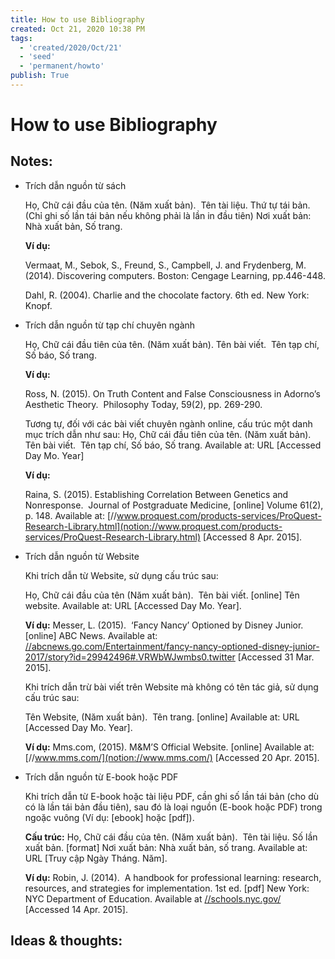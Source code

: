 ```yaml
---
title: How to use Bibliography
created: Oct 21, 2020 10:38 PM
tags:
  - 'created/2020/Oct/21'
  - 'seed'
  - 'permanent/howto'
publish: True
---
```

# How to use Bibliography

## Notes:
- Trích dẫn nguồn từ sách

    Họ, Chữ cái đầu của tên. (Năm xuất bản).  Tên tài liệu. Thứ tự tái bản. (Chỉ ghi số lần tái bản nếu không phải là lần in đầu tiên) Nơi xuất bản: Nhà xuất bản, Số trang.

    **Ví dụ:**

    Vermaat, M., Sebok, S., Freund, S., Campbell, J. and Frydenberg, M. (2014). Discovering computers. Boston: Cengage Learning, pp.446-448.

    Dahl, R. (2004). Charlie and the chocolate factory. 6th ed. New York: Knopf.

- Trích dẫn nguồn từ tạp chí chuyên ngành

    Họ, Chữ cái đầu tiên của tên. (Năm xuất bản). Tên bài viết.  Tên tạp chí, Số báo, Số trang.

    **Ví dụ:**

    Ross, N. (2015). On Truth Content and False Consciousness in Adorno’s Aesthetic Theory.  Philosophy Today, 59(2), pp. 269-290.

    Tương tự, đối với các bài viết chuyên ngành online, cấu trúc một danh mục trích dẫn như sau: Họ, Chữ cái đầu tiên của tên. (Năm xuất bản). Tên bài viết.  Tên tạp chí, Số báo, Số trang. Available at: URL [Accessed Day Mo. Year]

    **Ví dụ:**

    Raina, S. (2015). Establishing Correlation Between Genetics and Nonresponse.  Journal of Postgraduate Medicine, [online] Volume 61(2), p. 148. Available at: [//www.proquest.com/products-services/ProQuest-Research-Library.html](notion://www.proquest.com/products-services/ProQuest-Research-Library.html) [Accessed 8 Apr. 2015].

- Trích dẫn nguồn từ Website

    Khi trích dẫn từ Website, sử dụng cấu trúc sau:

    Họ, Chữ cái đầu của tên (Năm xuất bản).  Tên bài viết. [online] Tên website. Available at: URL [Accessed Day Mo. Year].

    **Ví dụ:** Messer, L. (2015).  ‘Fancy Nancy’ Optioned by Disney Junior. [online] ABC News. Available at: [//abcnews.go.com/Entertainment/fancy-nancy-optioned-disney-junior-2017/story?id=29942496#.VRWbWJwmbs0.twitter](notion://abcnews.go.com/Entertainment/fancy-nancy-optioned-disney-junior-2017/story?id=29942496#.VRWbWJwmbs0.twitter) [Accessed 31 Mar. 2015].

    Khi trích dẫn trừ bài viết trên Website mà không có tên tác giả, sử dụng cấu trúc sau:

    Tên Website, (Năm xuất bản).  Tên trang. [online] Available at: URL [Accessed Day Mo. Year].

    **Ví dụ:** Mms.com, (2015). M&M’S Official Website. [online] Available at: [//www.mms.com/](notion://www.mms.com/) [Accessed 20 Apr. 2015].

- Trích dẫn nguồn từ E-book hoặc PDF

    Khi trích dẫn từ E-book hoặc tài liệu PDF, cần ghi số lần tái bản (cho dù có là lần tái bản đầu tiên), sau đó là loại nguồn (E-book hoặc PDF) trong ngoặc vuông (Ví dụ: [ebook] hoặc [pdf]).

    **Cấu trúc:** Họ, Chữ cái đầu của tên. (Năm xuất bản).  Tên tài liệu. Số lần xuất bản. [format] Nơi xuất bản: Nhà xuất bản, số trang. Available at: URL [Truy cập Ngày Tháng. Năm].

    **Ví dụ:** Robin, J. (2014).  A handbook for professional learning: research, resources, and strategies for implementation. 1st ed. [pdf] New York: NYC Department of Education. Available at [//schools.nyc.gov/](notion://schools.nyc.gov/) [Accessed 14 Apr. 2015].

## Ideas & thoughts:
